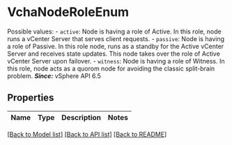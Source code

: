 # VchaNodeRoleEnum

Possible values: - `active`: Node is having a role of Active.      In this role, node runs a vCenter   Server that serves client requests. - `passive`: Node is having a role of Passive.      In this role node, runs as a standby   for the Active vCenter Server and receives state updates. This node   takes over the role of Active vCenter Server upon failover. - `witness`: Node is having a role of Witness.      In this role, node acts as a quorom   node for avoiding the classic split-brain problem.  ***Since:*** vSphere API 6.5 

## Properties
Name | Type | Description | Notes
------------ | ------------- | ------------- | -------------

[[Back to Model list]](../README.md#documentation-for-models) [[Back to API list]](../README.md#documentation-for-api-endpoints) [[Back to README]](../README.md)



